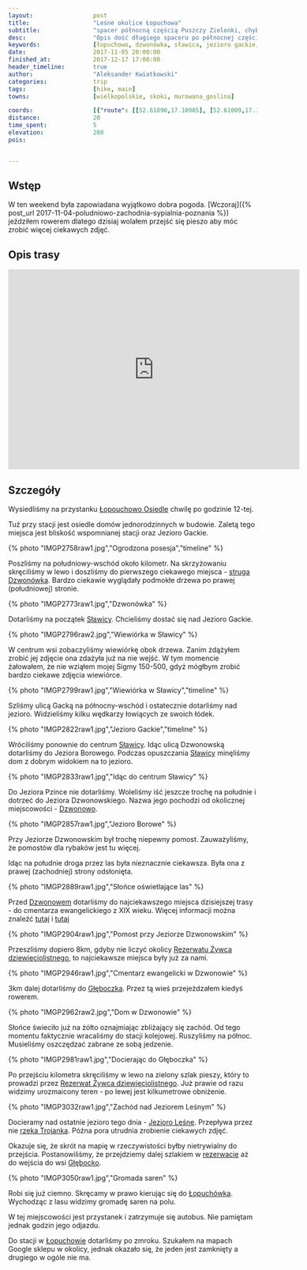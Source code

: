 ```yaml
---
layout:                 post
title:                  "Leśne okolice Łopuchowa"
subtitle:               "spacer północną częścią Puszczy Zielonki, chyba ostatni tak ciepły dzień tej jesieni"
desc:                   "Opis dość długiego spaceru po północnej części Puszczy Zielonki odwiedzając kilka jezior, rzekę Dzwonówkę i stary cmentarz"
keywords:               [łopuchowo, dzwonówka, sławica, jezioro gackie, jezioro borowe, dzwonowo, cmentarz, cmentarz ewangelicki, głęboczek, jezioro leśne, łopuchówko, żywiec dziewięciolistny, jezioro leśne, rzeka trojanka]
date:                   2017-11-05 20:00:00
finished_at:            2017-12-17 17:00:00
header_timeline:        true
author:                 "Aleksander Kwiatkowski"
categories:             trip
tags:                   [hike, main]
towns:                  [wielkopolskie, skoki, murowana_goslina]

coords:                 [{"route": [[52.61890,17.10985], [52.61009,17.11972], [52.61374,17.13140], [52.59216,17.13886], [52.58480,17.13517], [52.57359,17.10710], [52.58063,17.10256], [52.58381,17.07964], [52.59054,17.08977], [52.61264,17.09208]], "type": "hike"}]
distance:               20
time_spent:             5
elevation:              208  
pois:


---
```


[wiki-dzwonowka]: https://pl.wikipedia.org/wiki/Dzwon%C3%B3wka
[wiki-rzeka-trojanka]: https://pl.wikipedia.org/wiki/Trojanka_(rzeka)
[wiki-jezioro-lesne]: https://pl.wikipedia.org/wiki/Jezioro_Le%C5%9Bne_(Puszcza_Zielonka)
[wiki-rezerwat-zywiec]: https://pl.wikipedia.org/wiki/Rezerwat_przyrody_%C5%BBywiec_Dziewi%C4%99ciolistny
[wiki-lopuchowo-osiedle]: https://pl.wikipedia.org/wiki/%C5%81opuchowo_Osiedle
[wiki-slawica]:https://pl.wikipedia.org/wiki/S%C5%82awica_(wojew%C3%B3dztwo_wielkopolskie)
[wiki-dzwonowo]: https://pl.wikipedia.org/wiki/Dzwonowo_(wojew%C3%B3dztwo_wielkopolskie)
[wiki-gleboczek]: https://pl.wikipedia.org/wiki/G%C5%82%C4%99boczek_(wie%C5%9B_w_powiecie_pozna%C5%84skim)
[wiki-glebocko]: https://pl.wikipedia.org/wiki/G%C5%82%C4%99bocko_(wojew%C3%B3dztwo_wielkopolskie)
[wiki-lopuchowko]: https://pl.wikipedia.org/wiki/%C5%81opuch%C3%B3wko_(nadle%C5%9Bnictwo_w_gminie_Murowana_Go%C5%9Blina)
[wiki-lopuchowo]: https://pl.wikipedia.org/wiki/%C5%81opuchowo_(wojew%C3%B3dztwo_wielkopolskie)

[dzwonowo1]: https://dzwonowo.wordpress.com/2017/09/24/porzadki-na-cmentarzu-ewangelickim-w-dzwonowie/
[dzwonowo2]: https://dzwonowo.wordpress.com/2016/02/12/lesny-cmentarzyk/

Wstęp
-----

W ten weekend była zapowiadana wyjątkowo dobra pogoda.
[Wczoraj]({% post_url 2017-11-04-poludniowo-zachodnia-sypialnia-poznania %})
jeździłem rowerem dlatego dzisiaj wolałem przejść się pieszo aby móc zrobić
więcej ciekawych zdjęć.

Opis trasy
----------

<iframe height='405' width='590' frameborder='0' allowtransparency='true' scrolling='no' src='https://www.strava.com/activities/1262935380/embed/795653c2ab7d10d7d21f6c7b671703e2b1b237c1'></iframe>

Szczegóły
---------

Wysiedliśmy na przystanku [Łopouchowo Osiedle][wiki-lopuchowo-osiedle]
chwilę po godzinie 12-tej.

Tuż przy stacji jest osiedle domów jednorodzinnych w budowie. Zaletą tego miejsca
jest bliskość wspomnianej stacji oraz Jezioro Gackie.

{% photo "IMGP2758raw1.jpg","Ogrodzona posesja","timeline" %}

Poszliśmy na południowy-wschód około kilometr. Na skrzyżowaniu skręciliśmy
w lewo i doszliśmy do pierwszego ciekawego miejsca -
[struga Dzwonówka][wiki-dzwonowka]. Bardzo ciekawie wyglądały podmokłe drzewa
po prawej (południowej) stronie.

{% photo "IMGP2773raw1.jpg","Dzwonówka" %}

Dotarliśmy na początek [Sławicy][wiki-slawica]. Chcieliśmy dostać się
nad Jezioro Gackie.

{% photo "IMGP2796raw2.jpg","Wiewiórka w Sławicy" %}

W centrum wsi zobaczyliśmy wiewiórkę obok drzewa. Zanim żdążyłem zrobić
jej zdjęcie ona zdażyła już na nie wejść. W tym momencie żałowałem, że nie
wziąłem mojej Sigmy 150-500, gdyż mógłbym zrobić bardzo ciekawe zdjęcia
wiewiórce.

{% photo "IMGP2799raw1.jpg","Wiewiórka w Sławicy","timeline" %}

Szliśmy ulicą Gacką na północny-wschód i ostatecznie dotarliśmy nad
jezioro. Widzieliśmy kilku wędkarzy łowiących
ze swoich łódek.

{% photo "IMGP2822raw1.jpg","Jezioro Gackie","timeline" %}

Wróciliśmy ponownie do centrum [Sławicy][wiki-slawica]. Idąc ulicą
Dzwonowską dotarliśmy do Jeziora Borowego. Podczas opuszczania
[Sławicy][wiki-slawica] minęliśmy dom z dobrym widokiem na to jezioro.

{% photo "IMGP2833raw1.jpg","Idąc do centrum Sławicy" %}

Do Jeziora Pzince nie dotarliśmy. Woleliśmy iść jeszcze trochę
na południe i dotrzeć do Jeziora Dzwonowskiego.
Nazwa jego pochodzi od okolicznej miejscowości - [Dzwonowo][wiki-dzwonowo].

{% photo "IMGP2857raw1.jpg","Jezioro Borowe" %}

Przy Jeziorze Dzwonowskim był trochę niepewny pomost.
Zauważyliśmy, że pomostów dla rybaków jest tu więcej.

Idąc na południe droga przez las była nieznacznie ciekawsza. Była
ona z prawej (zachodniej) strony odsłonięta.

{% photo "IMGP2889raw1.jpg","Słońce oświetlające las" %}

Przed [Dzwonowem][wiki-dzwonowo] dotarliśmy do najciekawszego miejsca
dzisiejszej trasy - do cmentarza ewangelickiego z XIX wieku.
Więcej informacji można znaleźć [tutaj][dzwonowo1] i [tutaj][dzwonowo2]

{% photo "IMGP2904raw1.jpg","Pomost przy Jeziorze Dzwonowskim" %}

Przeszliśmy dopiero 8km, gdyby nie liczyć okolicy
[Rezerwatu Żywca dziewięciolistnego][wiki-rezerwat-zywiec],
to najciekawsze miejsca były już za nami.

{% photo "IMGP2946raw1.jpg","Cmentarz ewangelicki w Dzwonowie" %}

3km dalej dotarliśmy do [Głęboczka][wiki-gleboczek]. Przez tą wieś
przejeżdzałem kiedyś rowerem.

{% photo "IMGP2962raw2.jpg","Dom w Dzwonowie" %}

Słońce świeciło już na żółto oznajmiając zbliżający się zachód.
Od tego momentu faktycznie wracaliśmy do stacji kolejowej.
Ruszyliśmy na północ. Musieliśmy oszczędzać zabrane ze sobą jedzenie.

{% photo "IMGP2981raw1.jpg","Docierając do Głęboczka" %}

Po przejściu kilometra skręciliśmy w lewo na zielony szlak pieszy,
który to prowadzi przez [Rezerwat Żywca dziewięciolistnego][wiki-rezerwat-zywiec].
Już prawie od razu widzimy urozmaicony teren - po lewej jest kilkumetrowe
obniżenie.

{% photo "IMGP3032raw1.jpg","Zachód nad Jeziorem Leśnym" %}

Docieramy nad ostatnie jezioro tego dnia - [Jezioro Leśne][wiki-jezioro-lesne].
Przepływa przez nie [rzeka Trojanka][wiki-rzeka-trojanka].
Późna pora utrudnia zrobienie ciekawych zdjęć.

Okazuje się, że skrót na mapię w rzeczywistości byłby nietrywialny do przejścia.
Postanowiliśmy, że przejdziemy dalej szlakiem w [rezerwacie][wiki-rezerwat-zywiec]
aż do wejścia do wsi [Głębocko][wiki-glebocko].

{% photo "IMGP3050raw1.jpg","Gromada saren" %}

Robi się już ciemno. Skręcamy w prawo kierując się do
[Łopuchówka][wiki-lopuchowko].
Wychodząc z lasu widzimy gromadę saren na polu.

W tej miejscowości jest przystanek i zatrzymuje się autobus. Nie pamiętam jednak
godzin jego odjazdu.

Do stacji w [Łopuchowie][wiki-lopuchowo] dotarliśmy po zmroku. Szukałem na
mapach Google sklepu w okolicy, jednak okazało się, że jeden jest zamknięty
a drugiego w ogóle nie ma.
